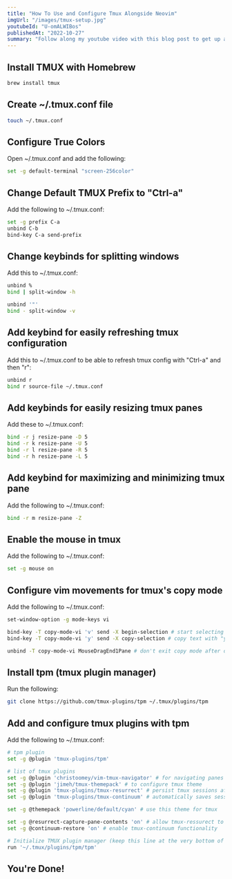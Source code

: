 ```yaml
---
title: "How To Use and Configure Tmux Alongside Neovim"
imgUrl: "/images/tmux-setup.jpg"
youtubeId: "U-omALWIBos"
publishedAt: "2022-10-27"
summary: "Follow along my youtube video with this blog post to get up and running with Tmux quickly and use it alongside Neovim for an awesome software development workflow."
---
```


## Install TMUX with Homebrew

```bash
brew install tmux
```

## Create ~/.tmux.conf file

```bash
touch ~/.tmux.conf
```

## Configure True Colors

Open ~/.tmux.conf and add the following:

```bash
set -g default-terminal "screen-256color"
```

## Change Default TMUX Prefix to "Ctrl-a"

Add the following to ~/.tmux.conf:

```bash
set -g prefix C-a
unbind C-b
bind-key C-a send-prefix
```

## Change keybinds for splitting windows

Add this to ~/.tmux.conf:

```bash
unbind %
bind | split-window -h

unbind '"'
bind - split-window -v
```

## Add keybind for easily refreshing tmux configuration

Add this to ~/.tmux.conf to be able to refresh tmux config with "Ctrl-a" and then "r":

```bash
unbind r
bind r source-file ~/.tmux.conf
```

## Add keybinds for easily resizing tmux panes

Add these to ~/.tmux.conf:

```bash
bind -r j resize-pane -D 5
bind -r k resize-pane -U 5
bind -r l resize-pane -R 5
bind -r h resize-pane -L 5
```

## Add keybind for maximizing and minimizing tmux pane

Add the following to ~/.tmux.conf:

```bash
bind -r m resize-pane -Z
```

## Enable the mouse in tmux

Add the following to ~/.tmux.conf:

```bash
set -g mouse on
```

## Configure vim movements for tmux's copy mode

Add the following to ~/.tmux.conf:

```bash
set-window-option -g mode-keys vi

bind-key -T copy-mode-vi 'v' send -X begin-selection # start selecting text with "v"
bind-key -T copy-mode-vi 'y' send -X copy-selection # copy text with "y"

unbind -T copy-mode-vi MouseDragEnd1Pane # don't exit copy mode after dragging with mouse
```

## Install tpm (tmux plugin manager)

Run the following:

```bash
git clone https://github.com/tmux-plugins/tpm ~/.tmux/plugins/tpm
```

## Add and configure tmux plugins with tpm

Add the following to ~/.tmux.conf:

```bash
# tpm plugin
set -g @plugin 'tmux-plugins/tpm'

# list of tmux plugins
set -g @plugin 'christoomey/vim-tmux-navigator' # for navigating panes and vim/nvim with Ctrl-hjkl
set -g @plugin 'jimeh/tmux-themepack' # to configure tmux theme
set -g @plugin 'tmux-plugins/tmux-resurrect' # persist tmux sessions after computer restart
set -g @plugin 'tmux-plugins/tmux-continuum' # automatically saves sessions for you every 15 minutes

set -g @themepack 'powerline/default/cyan' # use this theme for tmux

set -g @resurrect-capture-pane-contents 'on' # allow tmux-ressurect to capture pane contents
set -g @continuum-restore 'on' # enable tmux-continuum functionality

# Initialize TMUX plugin manager (keep this line at the very bottom of tmux.conf)
run '~/.tmux/plugins/tpm/tpm'
```

## You're Done!

